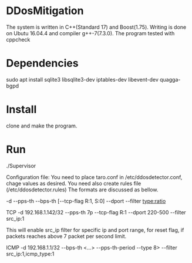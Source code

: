 # DDosMitigation

The system is written in C++(Standard 17) and Boost(1.75). Writing is done on Ubutu 16.04.4 and compiler g++-7(7.3.0).
The program tested with cppcheck

# Dependencies

sudo apt install sqlite3 libsqlite3-dev iptables-dev libevent-dev quagga-bgpd

# Install

clone and make the program.

# Run
./Supervisor


Configuration file:
You need to place taro.conf in /etc/ddosdetector.conf, chage values as desired.
You need also create rules file (/etc/ddosdetector.rules)
The formats are discussed as bellow.

*<protocol>* -d <destination-ip> --pps-th <packet-threshold> --bps-th <byte-threshold> [--tcp-flag R:1, S:0] --dport <destination-port> --filter <type:ratio>
  
 TCP -d 192.168.1.142/32 --pps-th 7p --tcp-flag R:1 --dport 220-500 --filter src_ip:1
 
 This will enable src_ip filter for specific ip and port range, for reset flag, if packets reaches above 7 packet per second limit.

ICMP -d 192.168.1.1/32 --bps-th <...> --pps-th-period --type 8>  --filter src_ip:1,icmp_type:1
